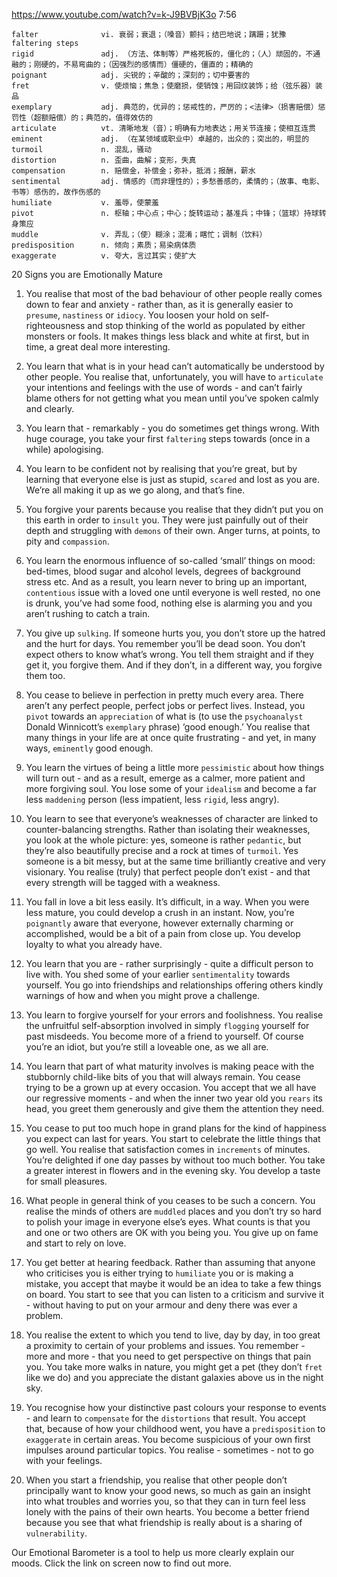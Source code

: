 https://www.youtube.com/watch?v=k-J9BVBjK3o
7:56

```
falter              vi. 衰弱；衰退；（嗓音）颤抖；结巴地说；蹒跚；犹豫  faltering steps
rigid               adj. （方法、体制等）严格死板的，僵化的；（人）顽固的，不通融的；刚硬的，不易弯曲的；（因强烈的感情而）僵硬的，僵直的；精确的
poignant            adj. 尖锐的；辛酸的；深刻的；切中要害的
fret                v. 使烦恼；焦急；使磨损，使销蚀；用回纹装饰；给（弦乐器）装品
exemplary           adj. 典范的，优异的；惩戒性的，严厉的；<法律>（损害赔偿）惩罚性（超额赔偿）的；典范的，值得效仿的
articulate          vt. 清晰地发（音）；明确有力地表达；用关节连接；使相互连贯
eminent             adj. （在某领域或职业中）卓越的，出众的；突出的，明显的
turmoil             n. 混乱，骚动
distortion          n. 歪曲，曲解；变形，失真
compensation        n. 赔偿金，补偿金；弥补，抵消；报酬，薪水
sentimental         adj. 情感的（而非理性的）；多愁善感的，柔情的；（故事、电影、书等）感伤的，故作伤感的
humiliate           v. 羞辱，使蒙羞
pivot               n. 枢轴；中心点；中心；旋转运动；基准兵；中锋；（篮球）持球转身策应
muddle              v. 弄乱；（使）糊涂；混淆；瞎忙；调制（饮料）
predisposition      n. 倾向；素质；易染病体质
exaggerate          v. 夸大，言过其实；使扩大
```

20 Signs you are Emotionally Mature 

1. You realise that most of the bad behaviour of other people really comes down to fear and anxiety - rather than, as it is generally easier to `presume`, `nastiness` or `idiocy`. You loosen your hold on self-righteousness and stop thinking of the world as populated by either monsters or fools. It makes things less black and white at first, but in time, a great deal more interesting. 

2. You learn that what is in your head can’t automatically be understood by other people. You realise that, unfortunately, you will have to `articulate` your intentions and feelings with the use of words - and can’t fairly blame others for not getting what you mean until you’ve spoken calmly and clearly. 

3. You learn that - remarkably - you do sometimes get things wrong. With huge courage, you take your first `faltering` steps towards (once in a while) apologising. 

4. You learn to be confident not by realising that you’re great, but by learning that everyone else is just as stupid, `scared` and lost as you are. We’re all making it up as we go along, and that’s fine. 

5. You forgive your parents because you realise that they didn’t put you on this earth in order to `insult` you. They were just painfully out of their depth and struggling with `demons` of their own. Anger turns, at points, to pity and `compassion`. 

6. You learn the enormous influence of so-called ‘small’ things on mood: bed-times, blood sugar and alcohol levels, degrees of background stress etc. And as a result, you learn never to bring up an important, `contentious` issue with a loved one until everyone is well rested, no one is drunk, you’ve had some food, nothing else is alarming you and you aren’t rushing to catch a train. 

7. You give up `sulking`. If someone hurts you, you don’t store up the hatred and the hurt for days. You remember you’ll be dead soon. You don’t expect others to know what’s wrong. You tell them straight and if they get it, you forgive them. And if they don’t, in a different way, you forgive them too. 

8. You cease to believe in perfection in pretty much every area. There aren’t any perfect people, perfect jobs or perfect lives. Instead, you `pivot` towards an `appreciation` of what is (to use the `psychoanalyst` Donald Winnicott’s `exemplary` phrase) ‘good enough.’ You realise that many things in your life are at once quite frustrating - and yet, in many ways, `eminently` good enough. 

9. You learn the virtues of being a little more `pessimistic` about how things will turn out - and as a result, emerge as a calmer, more patient and more forgiving soul. You lose some of your `idealism` and become a far less `maddening` person (less impatient, less `rigid`, less angry). 

10. You learn to see that everyone’s weaknesses of character are linked to counter-balancing strengths. Rather than isolating their weaknesses, you look at the whole picture: yes, someone is rather `pedantic`, but they’re also beautifully precise and a rock at times of `turmoil`. Yes someone is a bit messy, but at the same time brilliantly creative and very visionary. You realise (truly) that perfect people don’t exist - and that every strength will be tagged with a weakness. 

11. You fall in love a bit less easily. It’s difficult, in a way. When you were less mature, you could develop a crush in an instant. Now, you’re `poignantly` aware that everyone, however externally charming or accomplished, would be a bit of a pain from close up. You develop loyalty to what you already have. 

12. You learn that you are - rather surprisingly - quite a difficult person to live with. You shed some of your earlier `sentimentality` towards yourself. You go into friendships and relationships offering others kindly warnings of how and when you might prove a challenge. 

13. You learn to forgive yourself for your errors and foolishness. You realise the unfruitful self-absorption involved in simply `flogging` yourself for past misdeeds. You become more of a friend to yourself. Of course you’re an idiot, but you’re still a loveable one, as we all are. 

14. You learn that part of what maturity involves is making peace with the stubbornly child-like bits of you that will always remain. You cease trying to be a grown up at every occasion. You accept that we all have our regressive moments - and when the inner two year old you `rears` its head, you greet them generously and give them the attention they need. 

15. You cease to put too much hope in grand plans for the kind of happiness you expect can last for years. You start to celebrate the little things that go well. You realise that satisfaction comes in `increments` of minutes. You’re delighted if one day passes by without too much bother. You take a greater interest in flowers and in the evening sky. You develop a taste for small pleasures. 

16. What people in general think of you ceases to be such a concern. You realise the minds of others are `muddled` places and you don’t try so hard to polish your image in everyone else’s eyes. What counts is that you and one or two others are OK with you being you. You give up on fame and start to rely on love. 

17. You get better at hearing feedback. Rather than assuming that anyone who criticises you is either trying to `humiliate` you or is making a mistake, you accept that maybe it would be an idea to take a few things on board. You start to see that you can listen to a criticism and survive it - without having to put on your armour and deny there was ever a problem. 

18. You realise the extent to which you tend to live, day by day, in too great a proximity to certain of your problems and issues. You remember - more and more - that you need to get perspective on things that pain you. You take more walks in nature, you might get a pet (they don’t `fret` like we do) and you appreciate the distant galaxies above us in the night sky. 

19. You recognise how your distinctive past colours your response to events - and learn to `compensate` for the `distortions` that result. You accept that, because of how your childhood went, you have a `predisposition` to `exaggerate` in certain areas. You become suspicious of your own first impulses around particular topics. You realise - sometimes - not to go with your feelings. 

20. When you start a friendship, you realise that other people don’t principally want to know your good news, so much as gain an insight into what troubles and worries you, so that they can in turn feel less lonely with the pains of their own hearts. You become a better friend because you see that what friendship is really about is a sharing of `vulnerability`. 

Our Emotional Barometer is a tool to help us more clearly explain our moods. Click the link on screen now to find out more. 